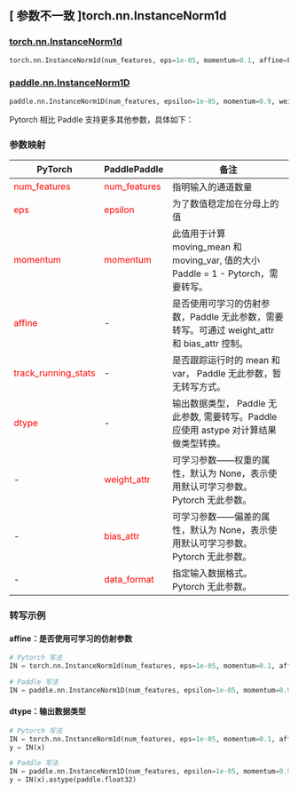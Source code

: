 ## [ 参数不一致 ]torch.nn.InstanceNorm1d

### [torch.nn.InstanceNorm1d](https://pytorch.org/docs/stable/generated/torch.nn.InstanceNorm1d.html#torch.nn.InstanceNorm1d)

```python
torch.nn.InstanceNorm1d(num_features, eps=1e-05, momentum=0.1, affine=False, track_running_stats=False, device=None, dtype=None)
```

### [paddle.nn.InstanceNorm1D](https://www.paddlepaddle.org.cn/documentation/docs/zh/develop/api/paddle/nn/InstanceNorm1D_cn.html#instancenorm1d)
```python
paddle.nn.InstanceNorm1D(num_features, epsilon=1e-05, momentum=0.9, weight_attr=None, bias_attr=None, data_format="NCL", name=None)
```

Pytorch 相比 Paddle 支持更多其他参数，具体如下：
### 参数映射
| PyTorch       | PaddlePaddle | 备注                                                   |
| ------------- | ------------ | ------------------------------------------------------ |
| <font color='red'> num_features </font>   | <font color='red'> num_features </font>   | 指明输入的通道数量               |
| <font color='red'> eps  </font>         |    <font color='red'> epsilon  </font>         | 为了数值稳定加在分母上的值             |
| <font color='red'> momentum </font>             | <font color='red'> momentum </font>  | 此值用于计算 moving_mean 和 moving_var, 值的大小 Paddle = 1 - Pytorch，需要转写。               |
| <font color='red'> affine </font>             | -  | 是否使用可学习的仿射参数，Paddle 无此参数，需要转写。可通过 weight_attr 和 bias_attr 控制。             |
| <font color='red'> track_running_stats </font>           |  -            | 是否跟踪运行时的 mean 和 var， Paddle 无此参数，暂无转写方式。  |
| <font color='red'> dtype </font>           |  -            | 输出数据类型， Paddle 无此参数, 需要转写。Paddle 应使用 astype 对计算结果做类型转换。  |
| -           |  <font color='red'> weight_attr </font>            | 可学习参数——权重的属性，默认为 None，表示使用默认可学习参数。 Pytorch 无此参数。 |
| -           |  <font color='red'> bias_attr </font>            | 可学习参数——偏差的属性，默认为 None，表示使用默认可学习参数。 Pytorch 无此参数。 |
| -           |  <font color='red'> data_format </font>            | 指定输入数据格式。 Pytorch 无此参数。 |


### 转写示例
#### affine：是否使用可学习的仿射参数
```python
# Pytorch 写法
IN = torch.nn.InstanceNorm1d(num_features, eps=1e-05, momentum=0.1, affine=False)

# Paddle 写法
IN = paddle.nn.InstanceNorm1D(num_features, epsilon=1e-05, momentum=0.9, weight_attr=False, bias_attr=False)
```

#### dtype：输出数据类型
```python
# Pytorch 写法
IN = torch.nn.InstanceNorm1d(num_features, eps=1e-05, momentum=0.1, affine=False， dtype=torch.float32)
y = IN(x)

# Paddle 写法
IN = paddle.nn.InstanceNorm1D(num_features, epsilon=1e-05, momentum=0.9, weight_attr=False, bias_attr=False)
y = IN(x).astype(paddle.float32)
```
